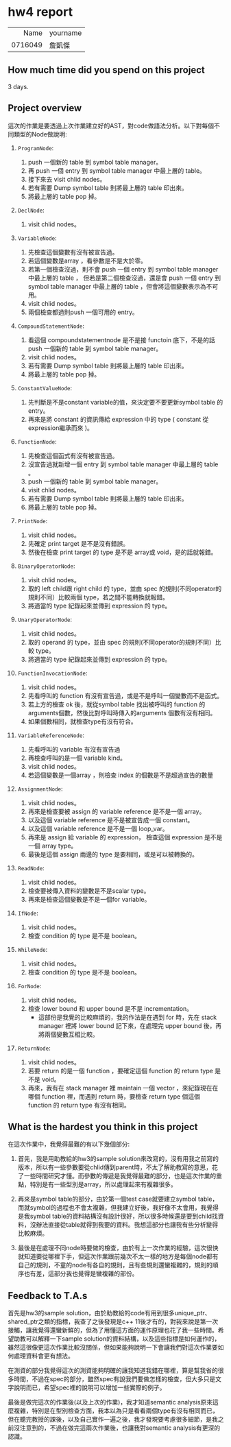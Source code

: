# hw4 report

|||
|-:|:-|
|Name|yourname|
|0716049|詹凱傑|

## How much time did you spend on this project

3 days.

## Project overview

這次的作業是要透過上次作業建立好的AST，對code做語法分析。以下對每個不同類型的Node做說明:

1. `ProgramNode`:
   1. push 一個新的 table 到 symbol table manager。
   2. 再 push 一個 entry 到 symbol table manager 中最上層的 table。
   3. 接下來去 visit chlid nodes。
   4. 若有需要 Dump symbol table 則將最上層的 table 印出來。
   5. 將最上層的 table pop 掉。

2. `DeclNode`:

   1. visit chlid nodes。

3. `VariableNode`:

   1. 先檢查這個變數有沒有被宣告過。
   2. 若這個變數是array ，看參數是不是大於零。
   3. 若第一個檢查沒過，則不會 push 一個 entry 到 symbol table manager 中最上層的 table ， 但若是第二個檢查沒過，還是會 push 一個 entry 到 symbol table manager 中最上層的 table ，但會將這個變數表示為不可用。
   4. visit chlid nodes。
   5. 兩個檢查都過則push 一個可用的 entry。

4. `CompoundStatementNode`:

   1. 看這個 compoundstatementnode 是不是接 functoin 底下，不是的話 push 一個新的 table 到 symbol table manager。
   2. visit chlid nodes。
   3. 若有需要 Dump symbol table 則將最上層的 table 印出來。
   4. 將最上層的 table pop 掉。

5. `ConstantValueNode`:

   1. 先判斷是不是constant variable的值，來決定要不要更新symbol table 的 entry。
   2. 再來是將 constant 的資訊傳給 expression 中的 type ( constant 從 expression繼承而來 )。

6. `FunctionNode`:

   1. 先檢查這個函式有沒有被宣告過。
   2. 沒宣告過就新增一個 entry 到 symbol table manager 中最上層的 table 。
   3. push 一個新的 table 到 symbol table manager。
   4. visit chlid nodes。
   5. 若有需要 Dump symbol table 則將最上層的 table 印出來。
   6. 將最上層的 table pop 掉。

7. `PrintNode`:

   1. visit chlid nodes。
   2. 先確定 print target 是不是沒有錯誤。
   3. 然後在檢查 print target 的 type 是不是 array或 void，是的話就報錯。

8. `BinaryOperatorNode`:

   1. visit chlid nodes。
   2. 取的 left child跟 right child 的 type，並由 spec 的規則(不同operator的規則不同）比較兩個 type，若之間不能轉換就報錯。
   3. 將適當的 type 紀錄起來並傳到 expression 的 type。

9. `UnaryOperatorNode`:

   1. visit chlid nodes。
   2. 取的 operand 的 type，並由 spec 的規則(不同operator的規則不同）比較 type。
   3. 將適當的 type 紀錄起來並傳到 expression 的 type。

10. `FunctionInvocationNode`:

    1. visit chlid nodes。
    2. 先看呼叫的 function 有沒有宣告過，或是不是呼叫一個變數而不是函式。
    3. 若上方的檢查 ok 後，就從symbol table 找出被呼叫的 function 的arguments個數，然後比對呼叫時傳入的arguments 個數有沒有相同。
    4. 如果個數相同，就檢查type有沒有符合。

11. `VariableReferenceNode`: 

    1. 先看呼叫的 variable 有沒有宣告過
    2. 再檢查呼叫的是一個 variable kind。
    3. visit chlid nodes。
    4. 若這個變數是一個array ，則檢查 index 的個數是不是超過宣告的數量

12. `AssignmentNode`: 

    1. visit chlid nodes。
    2. 再來是檢查要被 assign 的 variable reference 是不是一個 array。
    3. 以及這個 variable reference 是不是被宣告成一個 constant。
    4. 以及這個 variable reference 是不是一個 loop_var。
    5. 再來是 assign 給 variable 的 expression， 檢查這個 expression 是不是一個 array type。
    6. 最後是這個 assign 兩邊的 type 是要相同，或是可以被轉換的。

13. `ReadNode`: 

    1. visit chlid nodes。
    2. 檢查要被傳入資料的變數是不是scalar type。
    3. 再來是檢查這個變數是不是一個for variable。

14. `IfNode`: 

    1. visit chlid nodes。
    2. 檢查 condition 的 type 是不是 boolean。

15. `WhileNode`: 

    1. visit chlid nodes。
    2. 檢查 condition 的 type 是不是 boolean。

16. `ForNode`: 

    1. visit chlid nodes。
    2. 檢查 lower bound 和 upper bound 是不是 incrementation。
       - 這部份是我覺的比較麻煩的，我的作法是在遇到 for 時，先在 stack manager 裡將 lower bound 記下來，在處理完 upper bound 後，再將兩個變數互相比較。

17. `ReturnNode`: 

    1. visit chlid nodes。
    2. 若要 return 的是一個 function ，要確定這個 function 的 return type 是不是 void。
    3. 再來，我有在 stack manager 裡 maintain 一個 vector ，來紀錄現在在哪個 function 裡，而遇到 return 時，要檢查 return type 個這個 function 的 return type 有沒有相同。


## What is the hardest you think in this project

在這次作業中，我覺得最難的有以下幾個部分:

1. 首先，我是用助教給的hw3的sample solution來改寫的，沒有用我之前寫的版本，所以有一些參數要從chlid傳到parent時，不太了解助教寫的意思，花了一些時間研究才懂。而參數的傳遞是我覺得最難的部分，也是這次作業的重點，特別是有一些型別是array，所以處理起來有複雜很多。

2. 再來是symbol table的部分，由於第一個test case就要建立symbol table，而就symbol的過程也不會太複雜，但我建立好後，我好像不太會用，我覺得是我symbol table的資料結構沒有設計很好，所以很多時候還是要到child找資料，沒辦法直接從table就得到我要的資料。我想這部分也讓我有些分析變得比較麻煩。

3. 最後是在處理不同node時要做的檢查，由於有上一次作業的經驗，這次很快就知道要從哪裡下手，但這次作業跟前幾次不太一樣的地方是每個node都有自己的規則，不童的node有各自的規則，且有些規則還蠻複雜的，規則的順序也有差，這部分我也覺得是蠻複雜的部份。

## Feedback to T.A.s

首先是hw3的sample solution，由於助教給的code有用到很多unique_ptr、shared_ptr之類的指標，我查了之後發現是c++ 11後才有的，對我來說是第一次接觸，讓我覺得還蠻新鮮的，但為了用懂這方面的運作原理也花了我一些時間。希望助教可以解釋一下sample solution的資料結構，以及這些指標是如何運作的，雖然這很像更這次作業比較沒關係，但如果能夠說明一下會讓我們對這次作業要如何處理資料會更有想法。

在測資的部分我覺得這次的測資能夠明確的讓我知道我錯在哪裡，算是幫我省的很多時間，不過在spec的部分，雖然spec有說我們要做怎樣的檢查，但大多只是文字說明而已，希望spec裡的說明可以增加一些實際的例子。

最後是做完這次的作業後(以及上次的作業)，我才知道semantic analysis原來這麼複雜，特別是在型別檢查方面，我本以為只是看看兩個type有沒有相同而已，但在聽完教授的課後，以及自己實作一遍之後，我才發現要考慮很多細節，是我之前沒注意到的，不過在做完這兩次作業後，也讓我對semantic analysis有更深的認識。


